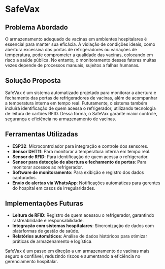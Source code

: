 # SafeVax

## Problema Abordado
O armazenamento adequado de vacinas em ambientes hospitalares é essencial para manter sua eficácia. A violação de condições ideais, como abertura excessiva das portas de refrigeradores ou variações de temperatura, pode comprometer a qualidade das vacinas, colocando em risco a saúde pública. No entanto, o monitoramento desses fatores muitas vezes depende de processos manuais, sujeitos a falhas humanas.

## Solução Proposta
SafeVax é um sistema automatizado projetado para monitorar a abertura e fechamento das portas de refrigeradores de vacinas, além de acompanhar a temperatura interna em tempo real. Futuramente, o sistema também incluirá identificação de quem acessa o refrigerador, utilizando tecnologia de leitura de cartões RFID. Dessa forma, o SafeVax garante maior controle, segurança e eficiência no armazenamento de vacinas.

## Ferramentas Utilizadas
- **ESP32**: Microcontrolador para integração e controle dos sensores.
- **Sensor DHT11**: Para monitorar a temperatura interna em tempo real.
- **Sensor de RFID**: Para identificação de quem acessa o refrigerador.
- **Sensor para detecção de abertura e fechamento de portas**: Para monitorar acessos ao refrigerador.
- **Software de monitoramento**: Para exibição e registro dos dados capturados.
- **Envio de alertas via WhatsApp**: Notificações automáticas para gerentes do hospital em casos de irregularidades.

## Implementações Futuras
- **Leitura de RFID**: Registro de quem acessou o refrigerador, garantindo rastreabilidade e responsabilidade. 
- **Integração com sistemas hospitalares**: Sincronização de dados com plataformas de gestão de saúde.
- **Relatórios automáticos**: Análise de dados históricos para otimizar práticas de armazenamento e logística.

SafeVax é um passo em direção a um armazenamento de vacinas mais seguro e confiável, reduzindo riscos e aumentando a eficiência no gerenciamento hospitalar.
